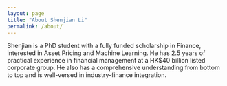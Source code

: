 ```yaml
---
layout: page
title: "About Shenjian Li"
permalink: /about/
---
```


Shenjian is a PhD student with a fully funded scholarship in Finance, interested in Asset Pricing and Machine Learning. He has 2.5 years of practical experience in financial management at a HK$40 billion listed corporate group. He also has a comprehensive understanding from bottom to top and is well-versed in industry-finance integration.
